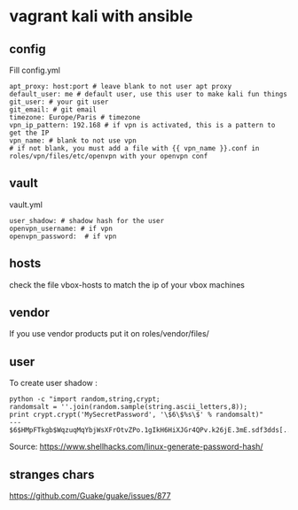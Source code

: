 # vagrant kali with ansible

## config

Fill config.yml

```
apt_proxy: host:port # leave blank to not user apt proxy
default_user: me # default user, use this user to make kali fun things
git_user: # your git user
git_email: # git email
timezone: Europe/Paris # timezone
vpn_ip_pattern: 192.168 # if vpn is activated, this is a pattern to get the IP
vpn_name: # blank to not use vpn
# if not blank, you must add a file with {{ vpn_name }}.conf in roles/vpn/files/etc/openvpn with your openvpn conf
```

## vault

vault.yml
```
user_shadow: # shadow hash for the user
openvpn_username: # if vpn
openvpn_password:  # if vpn
```

## hosts

check the file vbox-hosts to match the ip of your vbox machines

## vendor

If you use vendor products put it on roles/vendor/files/


## user

To create user shadow : 

```
python -c "import random,string,crypt;
randomsalt = ''.join(random.sample(string.ascii_letters,8));
print crypt.crypt('MySecretPassword', '\$6\$%s\$' % randomsalt)"
---
$6$HMpFTkgb$WqzuqMqYbjWsXFrOtvZPo.1gIkH6HiXJGr4QPv.k26jE.3mE.sdf3dds[...]
```

Source: https://www.shellhacks.com/linux-generate-password-hash/

## stranges chars

https://github.com/Guake/guake/issues/877